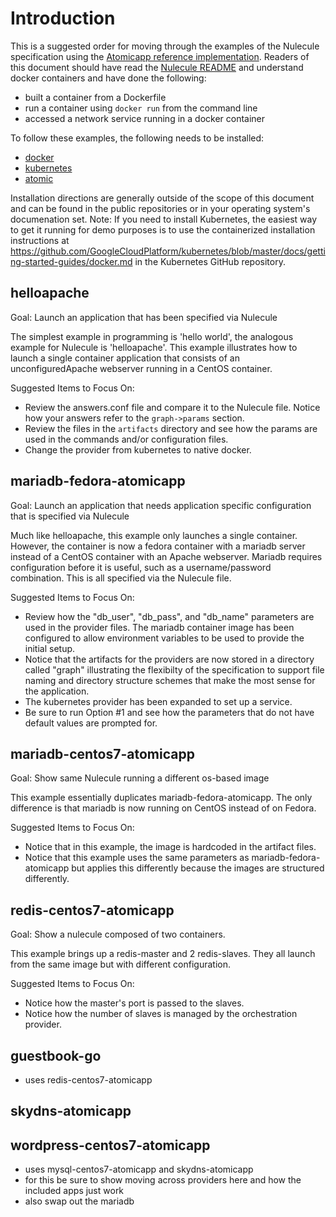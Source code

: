 # Introduction

This is a suggested order for moving through the examples of the Nulecule specification using the [Atomicapp reference implementation](https://github.com/projectatomic/atomicapp).  Readers of this document should have read the [Nulecule README](https://github.com/projectatomic/nulecule/README.md) and understand docker containers and have done the following:

- built a container from a Dockerfile
- run a container using `docker run` from the command line
- accessed a network service running in a docker container

To follow these examples, the following needs to be installed:

- [docker](https://docs.docker.com/)
- [kubernetes](http://kubernetes.io/)
- [atomic](https://github.com/projectatomic/atomic)

Installation directions are generally outside of the scope of this document and can be found in the public repositories or in your operating system's documenation set.  Note: If you need to install Kubernetes, the easiest way to get it running for demo purposes is to use the containerized installation instructions at https://github.com/GoogleCloudPlatform/kubernetes/blob/master/docs/getting-started-guides/docker.md in the Kubernetes GitHub repository.

## helloapache

Goal: Launch an application that has been specified via Nulecule

The simplest example in programming is 'hello world', the analogous example for Nulecule is 'helloapache'.  This example illustrates how to launch a single container application that consists of an unconfiguredApache webserver running in a CentOS container.

Suggested Items to Focus On:

- Review the answers.conf file and compare it to the Nulecule file.  Notice how your answers refer to the `graph->params` section.  
- Review the files in the `artifacts` directory and see how the params are used in the commands and/or configuration files.
- Change the provider from kubernetes to native docker.

## mariadb-fedora-atomicapp

Goal: Launch an application that needs application specific configuration that is specified via Nulecule

Much like helloapache, this example only launches a single container.  However, the container is now a fedora container with a mariadb server instead of a CentOS container with an Apache webserver.  Mariadb requires configuration before it is useful, such as a username/password combination.  This is all specified via the Nulecule file.

Suggested Items to Focus On:

- Review how the "db_user", "db_pass", and "db_name" parameters are used in the provider files.  The mariadb container image has been configured to allow environment variables to be used to provide the initial setup.
- Notice that the artifacts for the providers are now stored in a directory called "graph" illustrating the flexibilty of the specification to support file naming and directory structure schemes that make the most sense for the application.
- The kubernetes provider has been expanded to set up a service.
- Be sure to run Option #1 and see how the parameters that do not have default values are prompted for.

## mariadb-centos7-atomicapp

Goal: Show same Nulecule running a different os-based image

This example essentially duplicates mariadb-fedora-atomicapp.  The only difference is that mariadb is now running on CentOS instead of on Fedora.

Suggested Items to Focus On:

- Notice that in this example, the image is hardcoded in the artifact files.
- Notice that this example uses the same parameters as mariadb-fedora-atomicapp but applies this differently because the images are structured differently.

## redis-centos7-atomicapp

Goal: Show a nulecule composed of two containers.

This example brings up a redis-master and 2 redis-slaves.  They all launch from the same image but with different configuration.

Suggested Items to Focus On:
- Notice how the master's port is passed to the slaves.
- Notice how the number of slaves is managed by the orchestration provider.

## guestbook-go

- uses redis-centos7-atomicapp

## skydns-atomicapp

## wordpress-centos7-atomicapp

- uses mysql-centos7-atomicapp and skydns-atomicapp
- for this be sure to show moving across providers here and how the included apps just work
- also swap out the mariadb
